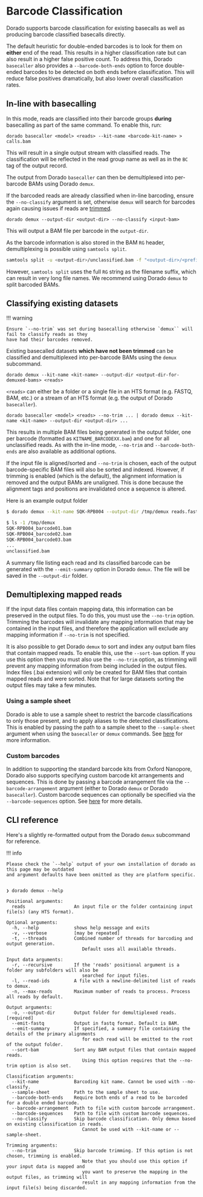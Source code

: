 # Barcode Classification

Dorado supports barcode classification for existing basecalls as well as producing barcode classified
basecalls directly.

The default heuristic for double-ended barcodes is to look for them on **either** end of the read.
This results in a higher classification rate but can also result in a higher false positive count.
To address this, Dorado `basecaller` also provides a `--barcode-both-ends` option to force
double-ended barcodes to be detected on both ends before classification.
This will reduce false positives dramatically, but also lower overall classification rates.

## In-line with basecalling

In this mode, reads are classified into their barcode groups **during** basecalling as part of
the same command. To enable this, run:

```dorado
dorado basecaller <model> <reads> --kit-name <barcode-kit-name> > calls.bam
```

This will result in a single output stream with classified reads. The classification will be
reflected in the read group name as well as in the `BC` tag of the output record.

The output from Dorado `basecaller` can then be demultiplexed into per-barcode BAMs using Dorado `demux`.

If the barcoded reads are already classified when in-line barcoding, ensure the
`--no-classify` argument is set, otherwise `demux` will search for barcodes again
causing issues if reads are [trimmed]({{find("read_trimming")}}).

```dorado
dorado demux --output-dir <output-dir> --no-classify <input-bam>
```

This will output a BAM file per barcode in the `output-dir`.

As the barcode information is also stored in the BAM `RG` header, demultiplexing is possible
using `samtools split`.

```bash
samtools split -u <output-dir>/unclassified.bam -f "<output-dir>/<prefix>_%!.bam" <input-bam>
```

However, `samtools split` uses the full `RG` string as the filename suffix, which can result in very long
file names. We recommend using Dorado `demux` to split barcoded BAMs.

## Classifying existing datasets

!!! warning

    Ensure `--no-trim` was set during basecalling otherwise `demux`` will fail to classify reads as they
    have had their barcodes removed.

Existing basecalled datasets **which have not been trimmed** can be classified and demultiplexed
into per-barcode BAMs using the `demux` subcommand.

```dorado
dorado demux --kit-name <kit-name> --output-dir <output-dir-for-demuxed-bams> <reads>
```

`<reads>` can either be a folder or a single file in an HTS format (e.g. FASTQ, BAM, etc.) or a
 stream of an HTS format (e.g. the output of Dorado `basecaller`).

```dorado
dorado basecaller <model> <reads> --no-trim ... | dorado demux --kit-name <kit-name> --output-dir <output-dir> ...
```

This results in multiple BAM files being generated in the output folder, one per barcode
(formatted as `KITNAME_BARCODEXX.bam`) and one for all unclassified reads.
As with the in-line mode, `--no-trim` and `--barcode-both-ends` are also available as additional options.

If the input file is aligned/sorted and `--no-trim` is chosen, each of the output barcode-specific
BAM files will also be sorted and indexed. However, if trimming is enabled (which is the default),
the alignment information is removed and the output BAMs are unaligned. This is done because the
alignment tags and positions are invalidated once a sequence is altered.

Here is an example output folder

```bash
$ dorado demux --kit-name SQK-RPB004 --output-dir /tmp/demux reads.fastq

$ ls -1 /tmp/demux
SQK-RPB004_barcode01.bam
SQK-RPB004_barcode02.bam
SQK-RPB004_barcode03.bam
...
unclassified.bam
```

A summary file listing each read and its classified barcode can be generated with the
`--emit-summary` option in Dorado `demux`. The file will be saved in the `--output-dir` folder.

## Demultiplexing mapped reads

If the input data files contain mapping data, this information can be preserved in the output files.
To do this, you must use the `--no-trim` option. Trimming the barcodes will invalidate any mapping
information that may be contained in the input files, and therefore the application will exclude
any mapping information if `--no-trim` is not specified.

It is also possible to get Dorado `demux` to sort and index any output bam files that contain
mapped reads. To enable this, use the `--sort-bam` option. If you use this option then you must
also use the `--no-trim` option, as trimming will prevent any mapping information from being
included in the output files. Index files (.bai extension) will only be created for BAM files
that contain mapped reads and were sorted. Note that for large datasets sorting the output
files may take a few minutes.

### Using a sample sheet

Dorado is able to use a sample sheet to restrict the barcode classifications to only those
present, and to apply aliases to the detected classifications. This is enabled by passing
the path to a sample sheet to the `--sample-sheet` argument when using the `basecaller` or
`demux` commands. See [here]({{find("sample_sheet")}}) for more information.

### Custom barcodes

In addition to supporting the standard barcode kits from Oxford Nanopore, Dorado also supports
specifying custom barcode kit arrangements and sequences. This is done by passing a barcode
arrangement file via the `--barcode-arrangement` argument (either to Dorado `demux` or
Dorado `basecaller`). Custom barcode sequences can optionally be specified via the
`--barcode-sequences` option. See [here]({{find("custom_barcode")}}) for more details.

## CLI reference

Here's a slightly re-formatted output from the Dorado `demux` subcommand for reference.

!!! info

    Please check the `--help` output of your own installation of dorado as this page may be outdated
    and argument defaults have been omitted as they are platform specific.

```text hl_lines="1"

❯ dorado demux --help

Positional arguments:
  reads                  An input file or the folder containing input file(s) (any HTS format).

Optional arguments:
  -h, --help             shows help message and exits
  -v, --verbose          [may be repeated]
  -t, --threads          Combined number of threads for barcoding and output generation.
                            Default uses all available threads.

Input data arguments:
  -r, --recursive        If the 'reads' positional argument is a folder any subfolders will also be
                            searched for input files.
  -l, --read-ids         A file with a newline-delimited list of reads to demux.
  -n, --max-reads        Maximum number of reads to process. Process all reads by default.

Output arguments:
  -o, --output-dir       Output folder for demultiplexed reads. [required]
  --emit-fastq           Output in fastq format. Default is BAM.
  --emit-summary         If specified, a summary file containing the details of the primary alignments
                            for each read will be emitted to the root of the output folder.
  --sort-bam             Sort any BAM output files that contain mapped reads.
                            Using this option requires that the --no-trim option is also set.

Classification arguments:
  --kit-name             Barcoding kit name. Cannot be used with --no-classify.
  --sample-sheet         Path to the sample sheet to use.
  --barcode-both-ends    Require both ends of a read to be barcoded for a double ended barcode.
  --barcode-arrangement  Path to file with custom barcode arrangement.
  --barcode-sequences    Path to file with custom barcode sequences.
  --no-classify          Skip barcode classification. Only demux based on existing classification in reads.
                            Cannot be used with --kit-name or --sample-sheet.

Trimming arguments:
  --no-trim              Skip barcode trimming. If this option is not chosen, trimming is enabled.
                            Note that you should use this option if your input data is mapped and
                            you want to preserve the mapping in the output files, as trimming will
                            result in any mapping information from the input file(s) being discarded.
```
